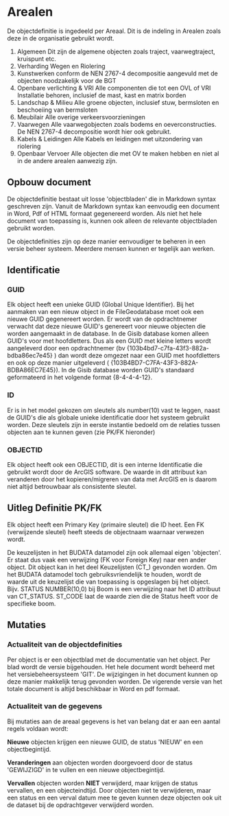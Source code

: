 ﻿# Arealen

De objectdefinitie is ingedeeld per Areaal. Dit is de indeling in Arealen zoals deze in de organisatie gebruikt wordt.


1. Algemeen
	Dit zijn de algemene objecten zoals traject, vaarwegtraject, kruispunt etc.
2. Verharding
	Wegen en Riolering
3. Kunstwerken
	conform de NEN 2767-4 decompositie aangevuld met de objecten noodzakelijk voor de BGT
4. Openbare verlichting & VRI
	Alle componenten die tot een OVL of VRI Installatie behoren, inclusief de mast, kast en matrix borden
5. Landschap & Milieu
	Alle groene objecten, inclusief stuw, bermsloten en beschoeiing van bermsloten
6. Meubilair
	Alle overige verkeersvoorzieningen
7. Vaarwegen
	Alle vaarwegobjecten zoals bodems en oeverconstructies. De NEN 2767-4 decompositie wordt hier ook gebruikt.
8. Kabels & Leidingen
	Alle Kabels en leidingen met uitzondering van riolering
9. Openbaar Vervoer
	Alle objecten die met OV te maken hebben en niet al in de andere arealen aanwezig zijn.
	
	
## Opbouw document

De objectdefinitie bestaat uit losse 'objectbladen' die in Markdown syntax geschreven zijn.
Vanuit de Markdown syntax kan eenvoudig een document in Word, Pdf of HTML formaat gegenereerd worden. Als niet het hele document van toepassing is, kunnen ook alleen de relevante objectbladen gebruikt worden.

De objectdefinities zijn op deze manier eenvoudiger te beheren in een versie beheer systeem. Meerdere mensen kunnen er tegelijk aan werken. 

## Identificatie

### GUID
Elk object heeft een unieke GUID (Global Unique Identifier). Bij het aanmaken van een nieuw object in de FileGeodatabase moet ook een nieuwe GUID gegenereert worden. Er wordt van de opdrachtnemer verwacht dat deze nieuwe GUID's genereert voor nieuwe objecten die worden aangemaakt in de database.
In de Gisib database komen alleen GUID's voor met hoofdletters. Dus als een GUID met kleine letters wordt aangeleverd door een opdrachtnemer (bv {103b4bd7-c7fa-43f3-882a-bdba86ec7e45} ) dan wordt deze omgezet naar een GUID met hoofdletters en ook op deze manier uitgeleverd ( {103B4BD7-C7FA-43F3-882A-BDBA86EC7E45}). 
In de Gisib database worden GUID's standaard geformateerd in het volgende format {8-4-4-4-12}.

### ID
Er is in het model gekozen om sleutels als number(10) vast te leggen, naast de GUID's die als globale unieke identificatie door het systeem gebruikt worden.
Deze sleutels zijn in eerste instantie bedoeld om de relaties tussen objecten aan te kunnen geven (zie PK/FK hieronder)

### OBJECTID
Elk object heeft ook een OBJECTID, dit is een interne Identificatie die gebruikt wordt door de ArcGIS software. De waarde in dit attribuut kan veranderen door het kopieren/migreren van data met ArcGIS en is daarom niet altijd betrouwbaar als consistente sleutel. 


## Uitleg Definitie PK/FK

Elk object heeft een Primary Key (primaire sleutel) die ID heet. Een FK (verwijzende sleutel) heeft steeds de objectnaam waarnaar verwezen wordt.

De keuzelijsten in het BUDATA datamodel zijn ook allemaal eigen 'objecten'. Er staat dus vaak een verwijzing (FK voor Foreign Key) naar een ander object. Dit object kan in het deel Keuzelijsten (CT_) gevonden worden.
Om het BUDATA datamodel toch gebruiksvriendelijk te houden, wordt de waarde uit de keuzelijst die van toepassing is opgeslagen bij het object. 
Bijv. STATUS NUMBER(10,0) bij Boom is een verwijzing naar het ID attribuut van CT_STATUS. ST_CODE laat de waarde zien die de Status heeft voor de specifieke boom.

## Mutaties

### Actualiteit van de objectdefinities
Per object is er een objectblad met de documentatie van het object. Per blad wordt de versie bijgehouden. Het hele document wordt beheerd met het versiebeheersysteem 'GIT'. De wijzigingen in het document kunnen op deze manier makkelijk terug gevonden worden. De vigerende versie van het totale document is altijd beschikbaar in Word en pdf formaat.

### Actualiteit van de gegevens
Bij mutaties aan de areaal gegevens is het van belang dat er aan een aantal regels voldaan wordt:

__Nieuwe__ objecten krijgen een nieuwe GUID, de status 'NIEUW' en een objectbegintijd.

__Veranderingen__ aan objecten worden doorgevoerd door de status 'GEWIJZIGD' in te vullen en een nieuwe objectbegintijd.

__Vervallen__ objecten worden __NIET__ verwijderd, maar krijgen de status vervallen, en een objecteindtijd. 
Door objecten niet te verwijderen, maar een status en een verval datum mee te geven kunnen deze objecten ook uit de dataset bij de opdrachtgever verwijderd worden. 


